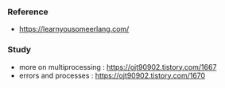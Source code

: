 ### Reference
- https://learnyousomeerlang.com/


### Study
- more on multiprocessing : https://ojt90902.tistory.com/1667
- errors and processes : https://ojt90902.tistory.com/1670
